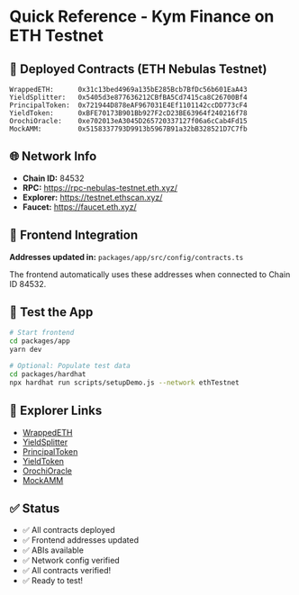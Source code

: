 # Quick Reference - Kym Finance on ETH Testnet

## 🚀 Deployed Contracts (ETH Nebulas Testnet)

```
WrappedETH:      0x31c13bed4969a135bE285Bcb7BfDc56b601EaA43
YieldSplitter:   0x5405d3e877636212CBfBA5Cd7415ca8C26700Bf4
PrincipalToken:  0x721944D878eAF967031E4Ef1101142ccDD773cF4
YieldToken:      0xBFE70173B901Bb927F2cD23BE63964f240216f78
OrochiOracle:    0xe702013eA3045D265720337127f06a6cCab4Fd15
MockAMM:         0x5158337793D9913b5967B91a32bB328521D7C7fb
```

## 🌐 Network Info

- **Chain ID:** 84532
- **RPC:** https://rpc-nebulas-testnet.eth.xyz/
- **Explorer:** https://testnet.ethscan.xyz/
- **Faucet:** https://faucet.eth.xyz/

## 📝 Frontend Integration

**Addresses updated in:** `packages/app/src/config/contracts.ts`

The frontend automatically uses these addresses when connected to Chain ID 84532.

## 🧪 Test the App

```bash
# Start frontend
cd packages/app
yarn dev

# Optional: Populate test data
cd packages/hardhat
npx hardhat run scripts/setupDemo.js --network ethTestnet
```

## 🔗 Explorer Links

- [WrappedETH](https://testnet.ethscan.xyz/address/0x31c13bed4969a135bE285Bcb7BfDc56b601EaA43)
- [YieldSplitter](https://testnet.ethscan.xyz/address/0x5405d3e877636212CBfBA5Cd7415ca8C26700Bf4)
- [PrincipalToken](https://testnet.ethscan.xyz/address/0x721944D878eAF967031E4Ef1101142ccDD773cF4)
- [YieldToken](https://testnet.ethscan.xyz/address/0xBFE70173B901Bb927F2cD23BE63964f240216f78)
- [OrochiOracle](https://testnet.ethscan.xyz/address/0xe702013eA3045D265720337127f06a6cCab4Fd15)
- [MockAMM](https://testnet.ethscan.xyz/address/0x5158337793D9913b5967B91a32bB328521D7C7fb)

## ✅ Status

- ✅ All contracts deployed
- ✅ Frontend addresses updated
- ✅ ABIs available
- ✅ Network config verified
- ✅ All contracts verified!
- ✅ Ready to test!
